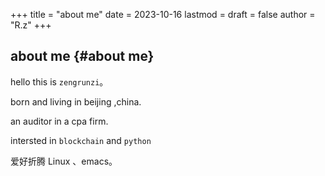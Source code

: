 +++
title = "about me"
date = 2023-10-16
lastmod = 
draft = false
author = "R.z"
+++

## about me {#about me}

hello this is `zengrunzi`。  

born and living in beijing ,china.  

an auditor in a cpa firm.  

intersted in `blockchain` and `python`


爱好折腾 Linux 、emacs。




